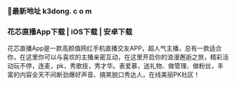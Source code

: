 ### 👋最新地址 k3dong. c o m
### 花芯直播App下载 | iOS下载 | 安卓下载
花芯直播App是一款高颜值网红手机直播交友APP，超人气主播，总有一款适合你，在这里你可以与喜欢的主播亲密互动，在这里开启你的浪漫邂逅之旅，精彩活动玩不停，连麦，pk，秀歌技，秀才华。表爱慕，送礼物、做管理、做粉丝，丰富的内容全天不间断劲爆好声音、搞笑脱口秀达人，在线美丽PK社区！
